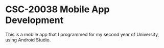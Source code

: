 # CSC-20038 Mobile App Development
This is a mobile app that I programmed for my second year of University, using Android Studio.
